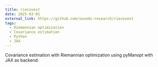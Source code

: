 ```yaml
---
title: riecovest
date: 2025-03-01
external_link: https://github.com/sounds-research/riecovest
tags:
  - Riemannian optimization
  - Covariance estimation
  - Python
  - JAX
---
```


Covariance estimation with Riemannian optimization using pyManopt with JAX as backend.

<!--more-->

